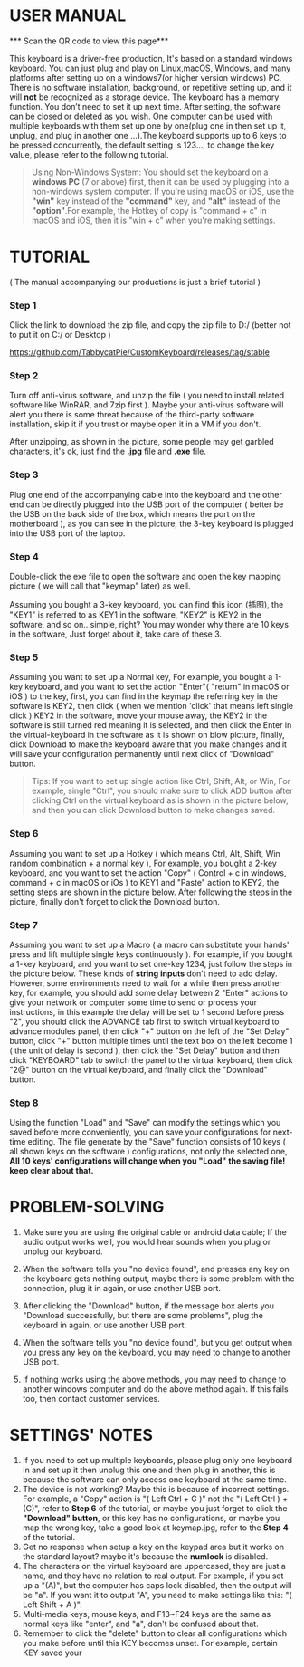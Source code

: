 # USER MANUAL

*** Scan the QR code to view this page***

This keyboard is a driver-free production, It's based on a standard windows keyboard. You can just plug and play on Linux,macOS, Windows, and many platforms after setting up on a windows7(or higher version windows) PC,
There is no software installation, background, or repetitive setting up, and it will **not** be recognized as a storage device. The keyboard has a memory function. You don’t need to set it up next time. After setting, the software can be closed or deleted as you wish. One computer can be used with multiple keyboards with them set up one by one(plug one in then set up it, unplug, and plug in another one ...).The keyboard supports up to 6 keys to be pressed concurrently, the default setting is 123..., to change the key value, please refer to the following tutorial.

> Using Non-Windows System: You should set the keyboard on a **windows PC** (7 or above) first, then it can be used by plugging into a non-windows system computer. If you're using macOS or iOS, use the **"win"** key instead of the **"command"** key, and **"alt"** instead of the **"option"**.For example, the Hotkey of copy is "command + c" in macOS and iOS, then it is "win + c" when you're making settings.

# TUTORIAL

( The manual accompanying our productions is just a brief tutorial )

### Step 1

Click the link to download the zip file, and copy the zip file to D:/ (better not to put it on C:/ or Desktop )

https://github.com/TabbycatPie/CustomKeyboard/releases/tag/stable

### Step 2

Turn off anti-virus software, and unzip the file ( you need to install related software like WinRAR, and 7zip first ). Maybe your anti-virus software will alert you there is some threat because of the third-party software installation, skip it if you trust or maybe open it in a VM if you don't.

After unzipping, as shown in the picture, some people may get garbled characters, it's ok, just find the **.jpg** file and **.exe** file.

### Step 3

Plug one end of the accompanying cable into the keyboard and the other end can be directly plugged into the USB port of the computer ( better be the USB on the back side of the box, which means the port on the motherboard ), as you can see in the picture, the 3-key keyboard is plugged into the USB port of the laptop.

### Step 4

Double-click the exe file to open the software and open the key mapping picture ( we will call that "keymap" later) as well.

Assuming you bought a 3-key keyboard, you can find this icon (插图), the "KEY1" is referred to as KEY1 in the software, "KEY2" is KEY2 in the software, and so on.. simple, right? You may wonder why there are 10 keys in the software, Just forget about it, take care of these 3.

### Step 5

Assuming you want to set up a Normal key, For example, you bought a 1-key keyboard, and you want to set the action "Enter"( "return" in macOS or iOS ) to the key, first, you can find in the keymap the referring key in the software is KEY2, then click ( when we mention 'click' that means left single click ) KEY2 in the software, move your mouse away, the KEY2 in the software is still turned red meaning it is selected, and then click the Enter in the virtual-keyboard in the software as it is shown on blow picture, finally, click Download to make the keyboard aware that you make changes and it will save your configuration permanently until next click of "Download" button.



> Tips: If you want to set up single action like Ctrl, Shift, Alt, or Win, For example, single "Ctrl", you should make sure to click ADD button after clicking Ctrl on the virtual keyboard as is shown in the picture below, and then you can click Download button to make changes saved.

### Step 6

Assuming you want to set up a Hotkey ( which means Ctrl, Alt, Shift, Win random combination + a normal key ), For example, you bought a 2-key keyboard, and you want to set the action "Copy" ( Control + c in windows, command + c in macOS or iOs ) to KEY1 and "Paste" action to KEY2, the setting steps are shown in the picture below. After following the steps in the picture, finally don't forget to click the Download button.

### Step 7

Assuming you want to set up a Macro ( a macro can substitute your hands' press and lift multiple single keys continuously ). For example, if you bought a 1-key keyboard, and you want to set one-key 1234, just follow the steps in the picture below. These kinds of **string inputs** don't need to add delay. However, some environments need to wait for a while then press another key, for example, you should add some delay between 2 "Enter" actions to give your network or computer some time to send or process your instructions, in this example the delay will be set to 1 second before press "2", you should click the ADVANCE tab first to switch virtual keyboard to advance modules panel, then click "+" button on the left of the "Set Delay" button, click "+" button multiple times until the text box on the left become 1 ( the unit of delay is second ), then click the "Set Delay" button and then click "KEYBOARD" tab to switch the panel to the virtual keyboard, then click "2@" button on the virtual keyboard, and finally click the "Download" button.

### Step 8

Using the function "Load" and "Save" can modify the settings which you saved before more conveniently, you can save your configurations for next-time editing. The file generate by the "Save" function consists of 10 keys ( all shown keys on the software ) configurations, not only the selected one, **All 10 keys' configurations will change when you "Load" the saving file! keep clear about that.**

# PROBLEM-SOLVING

1. Make sure you are using the original cable or android data cable; If the audio output works well, you would hear sounds when you plug or unplug our keyboard.

2. When the software tells you "no device found", and presses any key on the keyboard gets nothing output, maybe there is some problem with the connection, plug it in again, or use another USB port.
3. After clicking the "Download" button, if the message box alerts you "Download successfully, but there are some problems", plug the keyboard in again, or use another USB port.
4. When the software tells you "no device found", but you get output when you press any key on the keyboard, you may need to change to another USB port. 
5. If nothing works using the above methods, you may need to change to another windows computer and do the above method again. If this fails too, then contact customer services.

# SETTINGS' NOTES

1. If you need to set up multiple keyboards, please plug only one keyboard in and set up it then unplug this one and then plug in another, this is because the software can only access one keyboard at the same time.
2. The device is not working? Maybe this is because of incorrect settings. For example, a "Copy" action is "( Left Ctrl + C )" not the "( Left Ctrl ) + (C)", refer to **Step 6** of the tutorial, or maybe you just forget to click the **"Download" button**, or this key has no configurations, or maybe you map the wrong key, take a good look at keymap.jpg, refer to the **Step 4** of the tutorial.
3. Get no response when setup a key on the keypad area but it works on the standard layout? maybe it's because the **numlock** is disabled.
4. The characters on the virtual keyboard are uppercased, they are just a name, and they have no relation to real output. For example, if you set up a "(A)", but the computer has caps lock disabled, then the output will be "a". If you want it to output "A", you need to make settings like this: "( Left Shift + A )".
5. Multi-media keys, mouse keys, and F13~F24 keys are the same as normal keys like "enter", and "a", don't be confused about that.
6. Remember to click the "delete" button to clear all configurations which you make before until this KEY becomes unset. For example, certain KEY saved your
